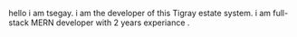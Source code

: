 hello i am tsegay. i am the developer of this Tigray estate system. i am full-stack MERN developer with 2 years experiance .

